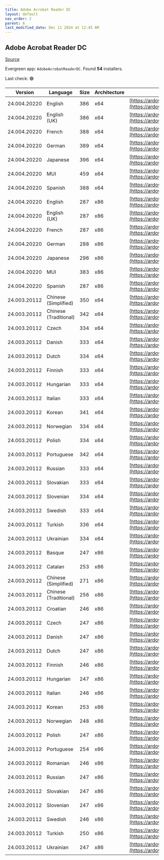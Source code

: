 ```yaml
---
title: Adobe Acrobat Reader DC
layout: default
nav_order: 2
parent: A
last_modified_date: Dec 11 2024 at 12:45 AM
---
```


## Adobe Acrobat Reader DC

[Source](https://acrobat.adobe.com/us/en/acrobat/pdf-reader.html)

Evergreen app: `AdobeAcrobatReaderDC`. Found **54** installers.

Last check: 🟢

| Version      | Language              | Size | Architecture | URI                                                                                                                                                                                                                    |
| ------------ | --------------------- | ---- | ------------ | ---------------------------------------------------------------------------------------------------------------------------------------------------------------------------------------------------------------------- |
| 24.004.20220 | English               | 386  | x64          | [https://ardownload2.adobe.com/pub/adobe/acrobat/win/AcrobatDC/2400420220/AcroRdrDCx642400420220_en_US.exe](https://ardownload2.adobe.com/pub/adobe/acrobat/win/AcrobatDC/2400420220/AcroRdrDCx642400420220_en_US.exe) |
| 24.004.20220 | English (UK)          | 386  | x64          | [https://ardownload2.adobe.com/pub/adobe/acrobat/win/AcrobatDC/2400420220/AcroRdrDCx642400420220_en_US.exe](https://ardownload2.adobe.com/pub/adobe/acrobat/win/AcrobatDC/2400420220/AcroRdrDCx642400420220_en_US.exe) |
| 24.004.20220 | French                | 388  | x64          | [https://ardownload2.adobe.com/pub/adobe/acrobat/win/AcrobatDC/2400420220/AcroRdrDCx642400420220_fr_FR.exe](https://ardownload2.adobe.com/pub/adobe/acrobat/win/AcrobatDC/2400420220/AcroRdrDCx642400420220_fr_FR.exe) |
| 24.004.20220 | German                | 389  | x64          | [https://ardownload2.adobe.com/pub/adobe/acrobat/win/AcrobatDC/2400420220/AcroRdrDCx642400420220_de_DE.exe](https://ardownload2.adobe.com/pub/adobe/acrobat/win/AcrobatDC/2400420220/AcroRdrDCx642400420220_de_DE.exe) |
| 24.004.20220 | Japanese              | 396  | x64          | [https://ardownload2.adobe.com/pub/adobe/acrobat/win/AcrobatDC/2400420220/AcroRdrDCx642400420220_ja_JP.exe](https://ardownload2.adobe.com/pub/adobe/acrobat/win/AcrobatDC/2400420220/AcroRdrDCx642400420220_ja_JP.exe) |
| 24.004.20220 | MUI                   | 459  | x64          | [https://ardownload2.adobe.com/pub/adobe/acrobat/win/AcrobatDC/2400420220/AcroRdrDCx642400420220_MUI.exe](https://ardownload2.adobe.com/pub/adobe/acrobat/win/AcrobatDC/2400420220/AcroRdrDCx642400420220_MUI.exe)     |
| 24.004.20220 | Spanish               | 388  | x64          | [https://ardownload2.adobe.com/pub/adobe/acrobat/win/AcrobatDC/2400420220/AcroRdrDCx642400420220_es_ES.exe](https://ardownload2.adobe.com/pub/adobe/acrobat/win/AcrobatDC/2400420220/AcroRdrDCx642400420220_es_ES.exe) |
| 24.004.20220 | English               | 287  | x86          | [https://ardownload2.adobe.com/pub/adobe/reader/win/AcrobatDC/2400420220/AcroRdrDC2400420220_en_US.exe](https://ardownload2.adobe.com/pub/adobe/reader/win/AcrobatDC/2400420220/AcroRdrDC2400420220_en_US.exe)         |
| 24.004.20220 | English (UK)          | 287  | x86          | [https://ardownload2.adobe.com/pub/adobe/reader/win/AcrobatDC/2400420220/AcroRdrDC2400420220_en_US.exe](https://ardownload2.adobe.com/pub/adobe/reader/win/AcrobatDC/2400420220/AcroRdrDC2400420220_en_US.exe)         |
| 24.004.20220 | French                | 287  | x86          | [https://ardownload2.adobe.com/pub/adobe/reader/win/AcrobatDC/2400420220/AcroRdrDC2400420220_fr_FR.exe](https://ardownload2.adobe.com/pub/adobe/reader/win/AcrobatDC/2400420220/AcroRdrDC2400420220_fr_FR.exe)         |
| 24.004.20220 | German                | 288  | x86          | [https://ardownload2.adobe.com/pub/adobe/reader/win/AcrobatDC/2400420220/AcroRdrDC2400420220_de_DE.exe](https://ardownload2.adobe.com/pub/adobe/reader/win/AcrobatDC/2400420220/AcroRdrDC2400420220_de_DE.exe)         |
| 24.004.20220 | Japanese              | 296  | x86          | [https://ardownload2.adobe.com/pub/adobe/reader/win/AcrobatDC/2400420220/AcroRdrDC2400420220_ja_JP.exe](https://ardownload2.adobe.com/pub/adobe/reader/win/AcrobatDC/2400420220/AcroRdrDC2400420220_ja_JP.exe)         |
| 24.004.20220 | MUI                   | 383  | x86          | [https://ardownload2.adobe.com/pub/adobe/reader/win/AcrobatDC/2400420220/AcroRdrDC2400420220_MUI.exe](https://ardownload2.adobe.com/pub/adobe/reader/win/AcrobatDC/2400420220/AcroRdrDC2400420220_MUI.exe)             |
| 24.004.20220 | Spanish               | 287  | x86          | [https://ardownload2.adobe.com/pub/adobe/reader/win/AcrobatDC/2400420220/AcroRdrDC2400420220_es_ES.exe](https://ardownload2.adobe.com/pub/adobe/reader/win/AcrobatDC/2400420220/AcroRdrDC2400420220_es_ES.exe)         |
| 24.003.20112 | Chinese (Simplified)  | 350  | x64          | [https://ardownload2.adobe.com/pub/adobe/acrobat/win/AcrobatDC/2400320112/AcroRdrDCx642400320112_zh_CN.exe](https://ardownload2.adobe.com/pub/adobe/acrobat/win/AcrobatDC/2400320112/AcroRdrDCx642400320112_zh_CN.exe) |
| 24.003.20112 | Chinese (Traditional) | 342  | x64          | [https://ardownload2.adobe.com/pub/adobe/acrobat/win/AcrobatDC/2400320112/AcroRdrDCx642400320112_zh_TW.exe](https://ardownload2.adobe.com/pub/adobe/acrobat/win/AcrobatDC/2400320112/AcroRdrDCx642400320112_zh_TW.exe) |
| 24.003.20112 | Czech                 | 334  | x64          | [https://ardownload2.adobe.com/pub/adobe/acrobat/win/AcrobatDC/2400320112/AcroRdrDCx642400320112_cs_CZ.exe](https://ardownload2.adobe.com/pub/adobe/acrobat/win/AcrobatDC/2400320112/AcroRdrDCx642400320112_cs_CZ.exe) |
| 24.003.20112 | Danish                | 333  | x64          | [https://ardownload2.adobe.com/pub/adobe/acrobat/win/AcrobatDC/2400320112/AcroRdrDCx642400320112_da_DK.exe](https://ardownload2.adobe.com/pub/adobe/acrobat/win/AcrobatDC/2400320112/AcroRdrDCx642400320112_da_DK.exe) |
| 24.003.20112 | Dutch                 | 334  | x64          | [https://ardownload2.adobe.com/pub/adobe/acrobat/win/AcrobatDC/2400320112/AcroRdrDCx642400320112_nl_NL.exe](https://ardownload2.adobe.com/pub/adobe/acrobat/win/AcrobatDC/2400320112/AcroRdrDCx642400320112_nl_NL.exe) |
| 24.003.20112 | Finnish               | 333  | x64          | [https://ardownload2.adobe.com/pub/adobe/acrobat/win/AcrobatDC/2400320112/AcroRdrDCx642400320112_fi_FI.exe](https://ardownload2.adobe.com/pub/adobe/acrobat/win/AcrobatDC/2400320112/AcroRdrDCx642400320112_fi_FI.exe) |
| 24.003.20112 | Hungarian             | 333  | x64          | [https://ardownload2.adobe.com/pub/adobe/acrobat/win/AcrobatDC/2400320112/AcroRdrDCx642400320112_hu_HU.exe](https://ardownload2.adobe.com/pub/adobe/acrobat/win/AcrobatDC/2400320112/AcroRdrDCx642400320112_hu_HU.exe) |
| 24.003.20112 | Italian               | 333  | x64          | [https://ardownload2.adobe.com/pub/adobe/acrobat/win/AcrobatDC/2400320112/AcroRdrDCx642400320112_it_IT.exe](https://ardownload2.adobe.com/pub/adobe/acrobat/win/AcrobatDC/2400320112/AcroRdrDCx642400320112_it_IT.exe) |
| 24.003.20112 | Korean                | 341  | x64          | [https://ardownload2.adobe.com/pub/adobe/acrobat/win/AcrobatDC/2400320112/AcroRdrDCx642400320112_ko_KR.exe](https://ardownload2.adobe.com/pub/adobe/acrobat/win/AcrobatDC/2400320112/AcroRdrDCx642400320112_ko_KR.exe) |
| 24.003.20112 | Norwegian             | 334  | x64          | [https://ardownload2.adobe.com/pub/adobe/acrobat/win/AcrobatDC/2400320112/AcroRdrDCx642400320112_nb_NO.exe](https://ardownload2.adobe.com/pub/adobe/acrobat/win/AcrobatDC/2400320112/AcroRdrDCx642400320112_nb_NO.exe) |
| 24.003.20112 | Polish                | 334  | x64          | [https://ardownload2.adobe.com/pub/adobe/acrobat/win/AcrobatDC/2400320112/AcroRdrDCx642400320112_pl_PL.exe](https://ardownload2.adobe.com/pub/adobe/acrobat/win/AcrobatDC/2400320112/AcroRdrDCx642400320112_pl_PL.exe) |
| 24.003.20112 | Portuguese            | 342  | x64          | [https://ardownload2.adobe.com/pub/adobe/acrobat/win/AcrobatDC/2400320112/AcroRdrDCx642400320112_pt_BR.exe](https://ardownload2.adobe.com/pub/adobe/acrobat/win/AcrobatDC/2400320112/AcroRdrDCx642400320112_pt_BR.exe) |
| 24.003.20112 | Russian               | 333  | x64          | [https://ardownload2.adobe.com/pub/adobe/acrobat/win/AcrobatDC/2400320112/AcroRdrDCx642400320112_ru_RU.exe](https://ardownload2.adobe.com/pub/adobe/acrobat/win/AcrobatDC/2400320112/AcroRdrDCx642400320112_ru_RU.exe) |
| 24.003.20112 | Slovakian             | 333  | x64          | [https://ardownload2.adobe.com/pub/adobe/acrobat/win/AcrobatDC/2400320112/AcroRdrDCx642400320112_sk_SK.exe](https://ardownload2.adobe.com/pub/adobe/acrobat/win/AcrobatDC/2400320112/AcroRdrDCx642400320112_sk_SK.exe) |
| 24.003.20112 | Slovenian             | 334  | x64          | [https://ardownload2.adobe.com/pub/adobe/acrobat/win/AcrobatDC/2400320112/AcroRdrDCx642400320112_sl_SI.exe](https://ardownload2.adobe.com/pub/adobe/acrobat/win/AcrobatDC/2400320112/AcroRdrDCx642400320112_sl_SI.exe) |
| 24.003.20112 | Swedish               | 333  | x64          | [https://ardownload2.adobe.com/pub/adobe/acrobat/win/AcrobatDC/2400320112/AcroRdrDCx642400320112_sv_SE.exe](https://ardownload2.adobe.com/pub/adobe/acrobat/win/AcrobatDC/2400320112/AcroRdrDCx642400320112_sv_SE.exe) |
| 24.003.20112 | Turkish               | 336  | x64          | [https://ardownload2.adobe.com/pub/adobe/acrobat/win/AcrobatDC/2400320112/AcroRdrDCx642400320112_tr_TR.exe](https://ardownload2.adobe.com/pub/adobe/acrobat/win/AcrobatDC/2400320112/AcroRdrDCx642400320112_tr_TR.exe) |
| 24.003.20112 | Ukrainian             | 334  | x64          | [https://ardownload2.adobe.com/pub/adobe/acrobat/win/AcrobatDC/2400320112/AcroRdrDCx642400320112_uk_UA.exe](https://ardownload2.adobe.com/pub/adobe/acrobat/win/AcrobatDC/2400320112/AcroRdrDCx642400320112_uk_UA.exe) |
| 24.003.20112 | Basque                | 247  | x86          | [https://ardownload2.adobe.com/pub/adobe/reader/win/AcrobatDC/2400320112/AcroRdrDC2400320112_eu_ES.exe](https://ardownload2.adobe.com/pub/adobe/reader/win/AcrobatDC/2400320112/AcroRdrDC2400320112_eu_ES.exe)         |
| 24.003.20112 | Catalan               | 253  | x86          | [https://ardownload2.adobe.com/pub/adobe/reader/win/AcrobatDC/2400320112/AcroRdrDC2400320112_ca_ES.exe](https://ardownload2.adobe.com/pub/adobe/reader/win/AcrobatDC/2400320112/AcroRdrDC2400320112_ca_ES.exe)         |
| 24.003.20112 | Chinese (Simplified)  | 271  | x86          | [https://ardownload2.adobe.com/pub/adobe/reader/win/AcrobatDC/2400320112/AcroRdrDC2400320112_zh_CN.exe](https://ardownload2.adobe.com/pub/adobe/reader/win/AcrobatDC/2400320112/AcroRdrDC2400320112_zh_CN.exe)         |
| 24.003.20112 | Chinese (Traditional) | 256  | x86          | [https://ardownload2.adobe.com/pub/adobe/reader/win/AcrobatDC/2400320112/AcroRdrDC2400320112_zh_TW.exe](https://ardownload2.adobe.com/pub/adobe/reader/win/AcrobatDC/2400320112/AcroRdrDC2400320112_zh_TW.exe)         |
| 24.003.20112 | Croatian              | 246  | x86          | [https://ardownload2.adobe.com/pub/adobe/reader/win/AcrobatDC/2400320112/AcroRdrDC2400320112_hr_HR.exe](https://ardownload2.adobe.com/pub/adobe/reader/win/AcrobatDC/2400320112/AcroRdrDC2400320112_hr_HR.exe)         |
| 24.003.20112 | Czech                 | 247  | x86          | [https://ardownload2.adobe.com/pub/adobe/reader/win/AcrobatDC/2400320112/AcroRdrDC2400320112_cs_CZ.exe](https://ardownload2.adobe.com/pub/adobe/reader/win/AcrobatDC/2400320112/AcroRdrDC2400320112_cs_CZ.exe)         |
| 24.003.20112 | Danish                | 247  | x86          | [https://ardownload2.adobe.com/pub/adobe/reader/win/AcrobatDC/2400320112/AcroRdrDC2400320112_da_DK.exe](https://ardownload2.adobe.com/pub/adobe/reader/win/AcrobatDC/2400320112/AcroRdrDC2400320112_da_DK.exe)         |
| 24.003.20112 | Dutch                 | 247  | x86          | [https://ardownload2.adobe.com/pub/adobe/reader/win/AcrobatDC/2400320112/AcroRdrDC2400320112_nl_NL.exe](https://ardownload2.adobe.com/pub/adobe/reader/win/AcrobatDC/2400320112/AcroRdrDC2400320112_nl_NL.exe)         |
| 24.003.20112 | Finnish               | 246  | x86          | [https://ardownload2.adobe.com/pub/adobe/reader/win/AcrobatDC/2400320112/AcroRdrDC2400320112_fi_FI.exe](https://ardownload2.adobe.com/pub/adobe/reader/win/AcrobatDC/2400320112/AcroRdrDC2400320112_fi_FI.exe)         |
| 24.003.20112 | Hungarian             | 247  | x86          | [https://ardownload2.adobe.com/pub/adobe/reader/win/AcrobatDC/2400320112/AcroRdrDC2400320112_hu_HU.exe](https://ardownload2.adobe.com/pub/adobe/reader/win/AcrobatDC/2400320112/AcroRdrDC2400320112_hu_HU.exe)         |
| 24.003.20112 | Italian               | 246  | x86          | [https://ardownload2.adobe.com/pub/adobe/reader/win/AcrobatDC/2400320112/AcroRdrDC2400320112_it_IT.exe](https://ardownload2.adobe.com/pub/adobe/reader/win/AcrobatDC/2400320112/AcroRdrDC2400320112_it_IT.exe)         |
| 24.003.20112 | Korean                | 253  | x86          | [https://ardownload2.adobe.com/pub/adobe/reader/win/AcrobatDC/2400320112/AcroRdrDC2400320112_ko_KR.exe](https://ardownload2.adobe.com/pub/adobe/reader/win/AcrobatDC/2400320112/AcroRdrDC2400320112_ko_KR.exe)         |
| 24.003.20112 | Norwegian             | 248  | x86          | [https://ardownload2.adobe.com/pub/adobe/reader/win/AcrobatDC/2400320112/AcroRdrDC2400320112_nb_NO.exe](https://ardownload2.adobe.com/pub/adobe/reader/win/AcrobatDC/2400320112/AcroRdrDC2400320112_nb_NO.exe)         |
| 24.003.20112 | Polish                | 247  | x86          | [https://ardownload2.adobe.com/pub/adobe/reader/win/AcrobatDC/2400320112/AcroRdrDC2400320112_pl_PL.exe](https://ardownload2.adobe.com/pub/adobe/reader/win/AcrobatDC/2400320112/AcroRdrDC2400320112_pl_PL.exe)         |
| 24.003.20112 | Portuguese            | 254  | x86          | [https://ardownload2.adobe.com/pub/adobe/reader/win/AcrobatDC/2400320112/AcroRdrDC2400320112_pt_BR.exe](https://ardownload2.adobe.com/pub/adobe/reader/win/AcrobatDC/2400320112/AcroRdrDC2400320112_pt_BR.exe)         |
| 24.003.20112 | Romanian              | 246  | x86          | [https://ardownload2.adobe.com/pub/adobe/reader/win/AcrobatDC/2400320112/AcroRdrDC2400320112_ro_RO.exe](https://ardownload2.adobe.com/pub/adobe/reader/win/AcrobatDC/2400320112/AcroRdrDC2400320112_ro_RO.exe)         |
| 24.003.20112 | Russian               | 247  | x86          | [https://ardownload2.adobe.com/pub/adobe/reader/win/AcrobatDC/2400320112/AcroRdrDC2400320112_ru_RU.exe](https://ardownload2.adobe.com/pub/adobe/reader/win/AcrobatDC/2400320112/AcroRdrDC2400320112_ru_RU.exe)         |
| 24.003.20112 | Slovakian             | 247  | x86          | [https://ardownload2.adobe.com/pub/adobe/reader/win/AcrobatDC/2400320112/AcroRdrDC2400320112_sk_SK.exe](https://ardownload2.adobe.com/pub/adobe/reader/win/AcrobatDC/2400320112/AcroRdrDC2400320112_sk_SK.exe)         |
| 24.003.20112 | Slovenian             | 247  | x86          | [https://ardownload2.adobe.com/pub/adobe/reader/win/AcrobatDC/2400320112/AcroRdrDC2400320112_sl_SI.exe](https://ardownload2.adobe.com/pub/adobe/reader/win/AcrobatDC/2400320112/AcroRdrDC2400320112_sl_SI.exe)         |
| 24.003.20112 | Swedish               | 246  | x86          | [https://ardownload2.adobe.com/pub/adobe/reader/win/AcrobatDC/2400320112/AcroRdrDC2400320112_sv_SE.exe](https://ardownload2.adobe.com/pub/adobe/reader/win/AcrobatDC/2400320112/AcroRdrDC2400320112_sv_SE.exe)         |
| 24.003.20112 | Turkish               | 250  | x86          | [https://ardownload2.adobe.com/pub/adobe/reader/win/AcrobatDC/2400320112/AcroRdrDC2400320112_tr_TR.exe](https://ardownload2.adobe.com/pub/adobe/reader/win/AcrobatDC/2400320112/AcroRdrDC2400320112_tr_TR.exe)         |
| 24.003.20112 | Ukrainian             | 247  | x86          | [https://ardownload2.adobe.com/pub/adobe/reader/win/AcrobatDC/2400320112/AcroRdrDC2400320112_uk_UA.exe](https://ardownload2.adobe.com/pub/adobe/reader/win/AcrobatDC/2400320112/AcroRdrDC2400320112_uk_UA.exe)         |
